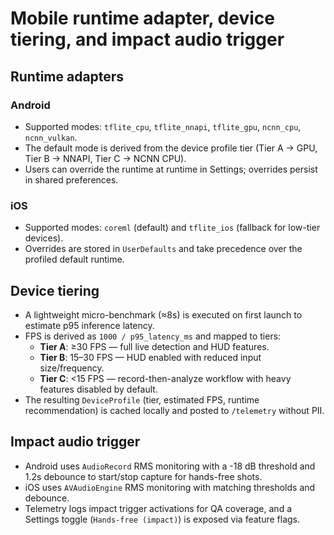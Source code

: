 # Mobile runtime adapter, device tiering, and impact audio trigger

## Runtime adapters

### Android
- Supported modes: `tflite_cpu`, `tflite_nnapi`, `tflite_gpu`, `ncnn_cpu`, `ncnn_vulkan`.
- The default mode is derived from the device profile tier (Tier A → GPU, Tier B → NNAPI, Tier C → NCNN CPU).
- Users can override the runtime at runtime in Settings; overrides persist in shared preferences.

### iOS
- Supported modes: `coreml` (default) and `tflite_ios` (fallback for low-tier devices).
- Overrides are stored in `UserDefaults` and take precedence over the profiled default runtime.

## Device tiering
- A lightweight micro-benchmark (≈8s) is executed on first launch to estimate p95 inference latency.
- FPS is derived as `1000 / p95_latency_ms` and mapped to tiers:
  - **Tier A**: ≥30 FPS — full live detection and HUD features.
  - **Tier B**: 15–30 FPS — HUD enabled with reduced input size/frequency.
  - **Tier C**: <15 FPS — record-then-analyze workflow with heavy features disabled by default.
- The resulting `DeviceProfile` (tier, estimated FPS, runtime recommendation) is cached locally and posted to `/telemetry` without PII.

## Impact audio trigger
- Android uses `AudioRecord` RMS monitoring with a -18 dB threshold and 1.2s debounce to start/stop capture for hands-free shots.
- iOS uses `AVAudioEngine` RMS monitoring with matching thresholds and debounce.
- Telemetry logs impact trigger activations for QA coverage, and a Settings toggle (`Hands-free (impact)`) is exposed via feature flags.
